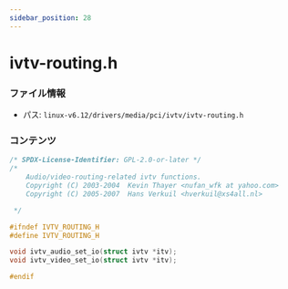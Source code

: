 ```yaml
---
sidebar_position: 28
---
```

# ivtv-routing.h

### ファイル情報

- パス: `linux-v6.12/drivers/media/pci/ivtv/ivtv-routing.h`

### コンテンツ

```h
/* SPDX-License-Identifier: GPL-2.0-or-later */
/*
    Audio/video-routing-related ivtv functions.
    Copyright (C) 2003-2004  Kevin Thayer <nufan_wfk at yahoo.com>
    Copyright (C) 2005-2007  Hans Verkuil <hverkuil@xs4all.nl>

 */

#ifndef IVTV_ROUTING_H
#define IVTV_ROUTING_H

void ivtv_audio_set_io(struct ivtv *itv);
void ivtv_video_set_io(struct ivtv *itv);

#endif

```
